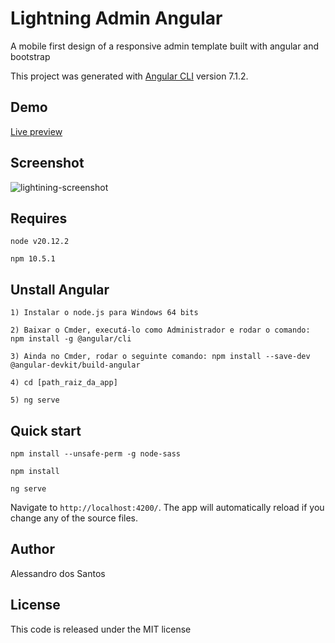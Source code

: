# Lightning Admin Angular

A mobile first design of a responsive admin template built with angular and bootstrap 

This project was generated with [Angular CLI](https://github.com/angular/angular-cli) version 7.1.2.

## Demo
[Live preview](https://azouaoui-med.github.io/lightning-admin-angular/demo/)

## Screenshot

![lightining-screenshot](https://user-images.githubusercontent.com/25878302/58369258-33f20900-7ef8-11e9-8ff3-b277cb7ed7b4.PNG)

## Requires

```
node v20.12.2

npm 10.5.1
```

## Unstall Angular

```
1) Instalar o node.js para Windows 64 bits

2) Baixar o Cmder, executá-lo como Administrador e rodar o comando: 
npm install -g @angular/cli

3) Ainda no Cmder, rodar o seguinte comando: npm install --save-dev 
@angular-devkit/build-angular

4) cd [path_raiz_da_app]

5) ng serve
```

## Quick start

```
npm install --unsafe-perm -g node-sass

npm install

ng serve
```

Navigate to `http://localhost:4200/`. The app will automatically reload if you change any of the source files.

## Author
Alessandro dos Santos

## License
This code is released under the MIT license
